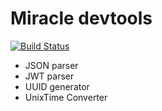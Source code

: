 # Miracle devtools
[![Build Status](https://travis-ci.org/HoangNguyen17193/mira-devtools.svg?branch=main)](https://travis-ci.org/HoangNguyen17193/mira-devtools)

* JSON parser
* JWT parser
* UUID generator
* UnixTime Converter
